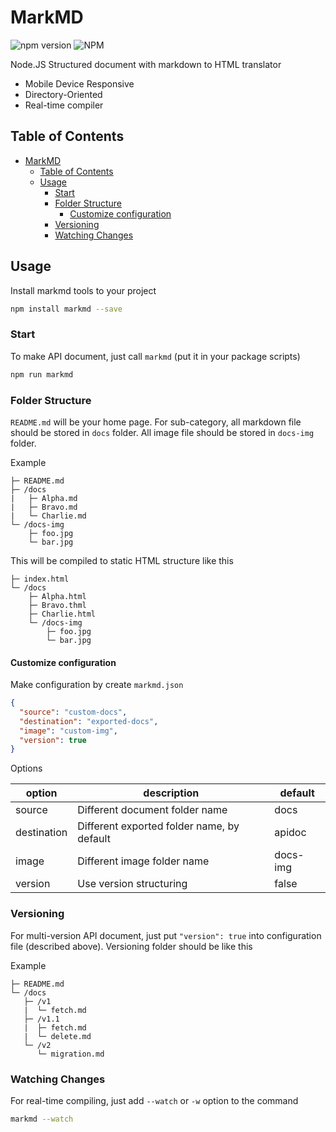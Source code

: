 # MarkMD

![npm version](https://badge.fury.io/js/markmd.svg)
![NPM](https://img.shields.io/npm/l/markmd.svg)

Node.JS Structured document with markdown to HTML translator

- Mobile Device Responsive
- Directory-Oriented
- Real-time compiler

## Table of Contents

- [MarkMD](#MarkMD)
  - [Table of Contents](#Table-of-Contents)
  - [Usage](#Usage)
    - [Start](#Start)
    - [Folder Structure](#Folder-Structure)
      - [Customize configuration](#Customize-configuration)
    - [Versioning](#Versioning)
    - [Watching Changes](#Watching-Changes)

## Usage

Install markmd tools to your project

```bash
npm install markmd --save
```

### Start

To make API document, just call `markmd` (put it in your package scripts)

```bash
npm run markmd
```

### Folder Structure

`README.md` will be your home page. For sub-category, all markdown file should be stored in `docs` folder. All image file should be stored in `docs-img` folder.

Example

```text
├─ README.md
├─ /docs
|   ├─ Alpha.md
|   ├─ Bravo.md
|   └─ Charlie.md
└─ /docs-img
    ├─ foo.jpg
    └─ bar.jpg

```

This will be compiled to static HTML structure like this

```text
├─ index.html
└─ /docs
    ├─ Alpha.html
    ├─ Bravo.thml
    ├─ Charlie.html
    └─ /docs-img
        ├─ foo.jpg
        └─ bar.jpg
```

#### Customize configuration

Make configuration by create `markmd.json`

```json
{
  "source": "custom-docs",
  "destination": "exported-docs",
  "image": "custom-img",
  "version": true
}
```

Options

| option | description | default |
|--------|-------------|---------|
| source | Different document folder name | docs |
| destination | Different exported folder name, by default | apidoc |
| image | Different image folder name |docs-img |
| version | Use version structuring | false |

### Versioning

For multi-version API document, just put `"version": true` into configuration file (described above). Versioning folder should be like this

Example

```text
├─ README.md
└─ /docs
   ├─ /v1
   |  └─ fetch.md
   ├─ /v1.1
   |  ├─ fetch.md
   |  └─ delete.md
   └─ /v2
      └─ migration.md
```

### Watching Changes

For real-time compiling, just add `--watch` or `-w` option to the command

```bash
markmd --watch
```
